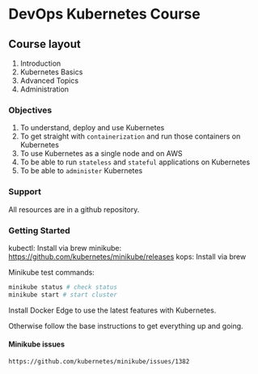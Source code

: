 # DevOps Kubernetes Course

## Course layout

1. Introduction
2. Kubernetes Basics
3. Advanced Topics 
4. Administration


### Objectives 

1. To understand, deploy and use Kubernetes 
2. To get straight with `containerization` and run those containers on Kubernetes
3. To use Kubernetes as a single node and on AWS
4. To be able to run `stateless` and `stateful` applications on Kubernetes 
5. To be able to `administer` Kubernetes

### Support

All resources are in a github repository.

### Getting Started 

kubectl: Install via brew
minikube: https://github.com/kubernetes/minikube/releases
kops: Install via brew

Minikube test commands:

```bash
minikube status # check status
minikube start # start cluster
```

Install Docker Edge to use the latest features with Kubernetes.

Otherwise follow the base instructions to get everything up and going.

#### Minikube issues 

```
https://github.com/kubernetes/minikube/issues/1382
```

